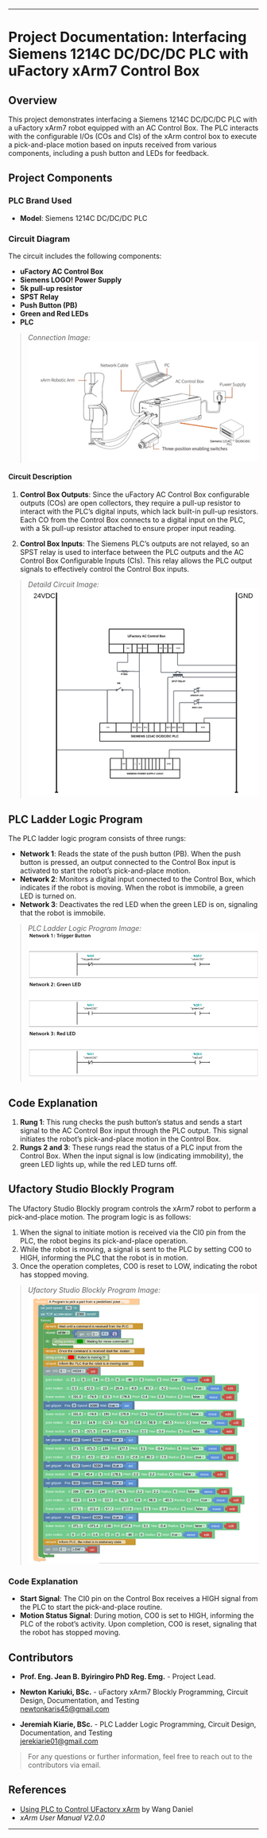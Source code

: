 
---

# Project Documentation: Interfacing Siemens 1214C DC/DC/DC PLC with uFactory xArm7 Control Box

## Overview

This project demonstrates interfacing a Siemens 1214C DC/DC/DC PLC with a uFactory xArm7 robot equipped with an AC Control Box. The PLC interacts with the configurable I/Os (COs and CIs) of the xArm control box to execute a pick-and-place motion based on inputs received from various components, including a push button and LEDs for feedback.

## Project Components

### PLC Brand Used
- **Model**: Siemens 1214C DC/DC/DC PLC

### Circuit Diagram
The circuit includes the following components:
- **uFactory AC Control Box**
- **Siemens LOGO! Power Supply**
- **5k pull-up resistor**
- **SPST Relay**
- **Push Button (PB)**
- **Green and Red LEDs**
- **PLC**
> _Connection Image:_  
> ![Connection Image](xarm7_connection_circuit.png)


#### Circuit Description

1. **Control Box Outputs**: Since the uFactory AC Control Box configurable outputs (COs) are open collectors, they require a pull-up resistor to interact with the PLC’s digital inputs, which lack built-in pull-up resistors. Each CO from the Control Box connects to a digital input on the PLC, with a 5k pull-up resistor attached to ensure proper input reading.

2. **Control Box Inputs**: The Siemens PLC’s outputs are not relayed, so an SPST relay is used to interface between the PLC outputs and the AC Control Box Configurable Inputs (CIs). This relay allows the PLC output signals to effectively control the Control Box inputs.


> _Detaild Circuit Image:_  
> ![Connection Image](PLC_XARM_circuit.png)

## PLC Ladder Logic Program

The PLC ladder logic program consists of three rungs:

- **Network 1**: Reads the state of the push button (PB). When the push button is pressed, an output connected to the Control Box input is activated to start the robot’s pick-and-place motion.
- **Network 2**: Monitors a digital input connected to the Control Box, which indicates if the robot is moving. When the robot is immobile, a green LED is turned on.
- **Network 3**: Deactivates the red LED when the green LED is on, signaling that the robot is immobile.

> _PLC Ladder Logic Program Image:_  
> ![PLC Ladder Logic Program](plc_program.png)

## Code Explanation

1. **Rung 1**: This rung checks the push button’s status and sends a start signal to the AC Control Box input through the PLC output. This signal initiates the robot’s pick-and-place motion in the Control Box.
2. **Rungs 2 and 3**: These rungs read the status of a PLC input from the Control Box. When the input signal is low (indicating immobility), the green LED lights up, while the red LED turns off.

## Ufactory Studio Blockly Program

The Ufactory Studio Blockly program controls the xArm7 robot to perform a pick-and-place motion. The program logic is as follows:

1. When the signal to initiate motion is received via the CI0 pin from the PLC, the robot begins its pick-and-place operation.
2. While the robot is moving, a signal is sent to the PLC by setting CO0 to HIGH, informing the PLC that the robot is in motion.
3. Once the operation completes, CO0 is reset to LOW, indicating the robot has stopped moving.

> _Ufactory Studio Blockly Program Image:_  
> ![Ufactory Studio Blockly Program](blockly_program.png)

### Code Explanation

- **Start Signal**: The CI0 pin on the Control Box receives a HIGH signal from the PLC to start the pick-and-place routine.
- **Motion Status Signal**: During motion, CO0 is set to HIGH, informing the PLC of the robot’s activity. Upon completion, CO0 is reset, signaling that the robot has stopped moving.

## Contributors

- **Prof. Eng. Jean B. Byiringiro PhD Reg. Emg.** - Project Lead.
- **Newton Kariuki, BSc.** - uFactory xArm7 Blockly Programming, Circuit Design, Documentation, and Testing  
  [newtonkaris45@gmail.com](mailto:newtonkaris45@gmail.com)

- **Jeremiah Kiarie, BSc.** - PLC Ladder Logic Programming, Circuit Design, Documentation, and Testing  
  [jerekiarie01@gmail.com](mailto:jerekiarie01@gmail.com)

> For any questions or further information, feel free to reach out to the contributors via email.


## References

- [Using PLC to Control UFactory xArm](https://help.ufactory.cc/en/articles/4410847-how-to-use-plc-to-control-ufactory-xarm) by Wang Daniel
- _xArm User Manual V2.0.0_

---
